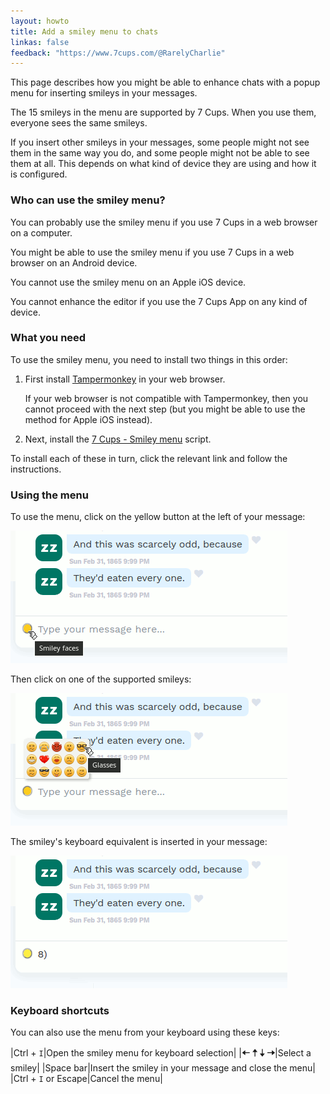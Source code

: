 ```yaml
---
layout: howto
title: Add a smiley menu to chats
linkas: false
feedback: "https://www.7cups.com/@RarelyCharlie"
---
```

This page describes how you might be able to enhance chats with a popup menu for inserting smileys in your messages.

The 15 smileys in the menu are supported by 7 Cups. When you use them, everyone sees the same smileys.

If you insert other smileys in your messages, some people might not see them in the same way you do, and some 
people might not be able to see them at all. This depends on what kind of device they are using and how it is configured.

### Who can use the smiley menu?

You can probably use the smiley menu if you use 7 Cups in a web browser on a computer.

You might be able to use the smiley menu if you use 7 Cups in a web browser on an Android device.

You cannot use the smiley menu on an Apple iOS device.

You cannot enhance the editor if you use the 7 Cups App on any kind of device.

### What you need
To use the smiley menu, you need to install two things in this order: 

1. First install [Tampermonkey](http://tampermonkey.net/) in your web browser.

   If your web browser is not compatible with Tampermonkey, then you cannot proceed with the next step
   (but you might be able to use the method for Apple iOS instead).

2. Next, install the [7 Cups - Smiley menu](https://greasyfork.org/en/scripts/????????????????) script.

To install each of these in turn, click the relevant link and follow the instructions.

### Using the menu

To use the menu, click on the yellow button at the left of your message:

![Menu button](..\assets\smile0.png)

Then click on one of the supported smileys:

![Menu](..\assets\smile1.png)

The smiley's keyboard equivalent is inserted in your message:

![Menu button](..\assets\smile2.png)

### Keyboard shortcuts

You can also use the menu from your keyboard using these keys:

|Ctrl + `I`|Open the smiley menu for keyboard selection|
|<span style="font-size: 108%; font-weight: bold;">🠠 🠡 🠣 🠢</span>|Select a smiley|
|Space bar|Insert the smiley in your message and close the menu|
|Ctrl + `I` or Escape|Cancel the menu|
